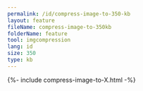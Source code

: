 ```yaml
---
permalink: /id/compress-image-to-350-kb
layout: feature
fileName: compress-image-to-350kb
folderName: feature
tool: imgcompression
lang: id
size: 350
type: kb
---
```


{%- include compress-image-to-X.html -%}
